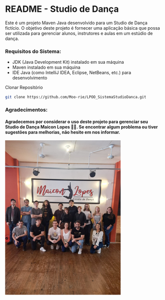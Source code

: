 # README - Studio de Dança

Este é um projeto Maven Java desenvolvido para um Studio de Dança fictício. O objetivo deste projeto é fornecer uma aplicação básica que possa ser utilizada para gerenciar alunos, instrutores e aulas em um estúdio de dança.

### Requisitos do Sistema:
- JDK (Java Development Kit) instalado em sua máquina
- Maven instalado em sua máquina
- IDE Java (como IntelliJ IDEA, Eclipse, NetBeans, etc.) para desenvolvimento

Clonar Repositório
```bash
git clone https://github.com/Moo-rie/LPOO_SistemaStudioDanca.git
```

### Agradecimentos:
#### Agradecemos por considerar o uso deste projeto para gerenciar seu **Studio de Dança Maicon Lopes 🤖💃**. Se encontrar algum problema ou tiver sugestões para melhorias, não hesite em nos informar.
<img src="./visitaTecnicaEstudioDeDanca.jpeg" height="500px"/>
